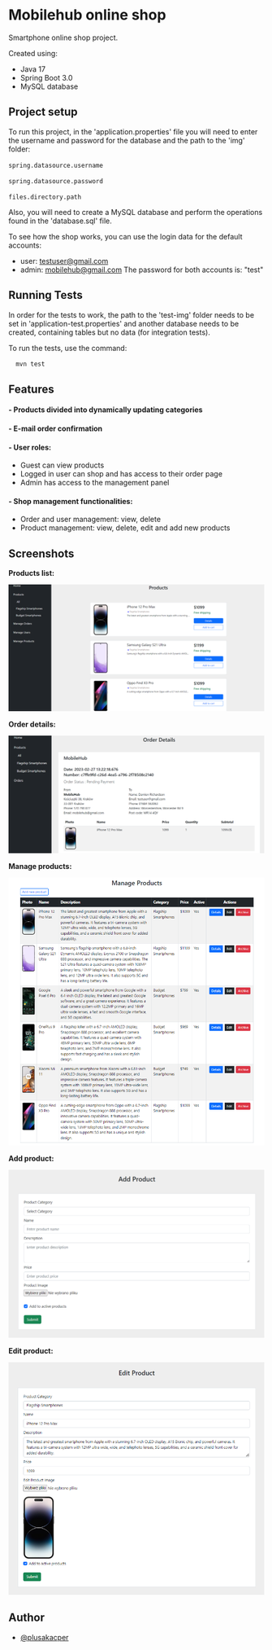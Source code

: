 
# Mobilehub online shop

Smartphone online shop project.

Created using:
- Java 17
- Spring Boot 3.0
- MySQL database


## Project setup

To run this project, in the 'application.properties' file you will need to enter the username and password for the database and the path to the 'img' folder:

`spring.datasource.username`

`spring.datasource.password`

`files.directory.path`

Also, you will need to create a MySQL database and perform the operations found in the 'database.sql' file.

To see how the shop works, you can use the login data for the default accounts:
- user: testuser@gmail.com
- admin: mobilehub@gmail.com
  The password for both accounts is: "test"
## Running Tests

In order for the tests to work, the path to the 'test-img' folder needs to be set in 'application-test.properties' and another database needs to be created, containing tables but no data (for integration tests).

To run the tests, use the command:
```bash
  mvn test
```


## Features

#### - Products divided into dynamically updating categories
#### - E-mail order confirmation
#### - User roles:
- Guest can view products
- Logged in user can shop and has access to their order page
- Admin has access to the management panel
#### - Shop management functionalities:
- Order and user management: view, delete
- Product management: view, delete, edit and add new products
## Screenshots

**Products list:**

![App Screenshot](https://github.com/plusakacper/mobilehub/blob/screenshots/screenshots/products_list.png)

**Order details:**

![App Screenshot](https://github.com/plusakacper/mobilehub/blob/screenshots/screenshots/order_details.png)

**Manage products:**

![App Screenshot](https://github.com/plusakacper/mobilehub/blob/screenshots/screenshots/manage_products.png)

**Add product:**

![App Screenshot](https://github.com/plusakacper/mobilehub/blob/screenshots/screenshots/add_product.png)

**Edit product:**

![App Screenshot](https://github.com/plusakacper/mobilehub/blob/screenshots/screenshots/edit_product.png)
## Author

- [@plusakacper](https://github.com/plusakacper)

